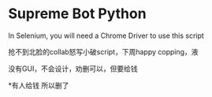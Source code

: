 # Supreme Bot Python
In Selenium, you will need a Chrome Driver to use this script

抢不到北脸的collab怒写小破script，下周happy copping，液

没有GUI，不会设计，劝删可以，但要给钱

*有人给钱 所以删了
